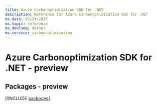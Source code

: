 ```yaml
---
title: Azure Carbonoptimization SDK for .NET
description: Reference for Azure Carbonoptimization SDK for .NET
ms.date: 07/24/2025
ms.topic: reference
ms.devlang: dotnet
ms.service: carbonoptimization
---
```

# Azure Carbonoptimization SDK for .NET - preview
## Packages - preview
[!INCLUDE [packages](carbonoptimization-index.md)]